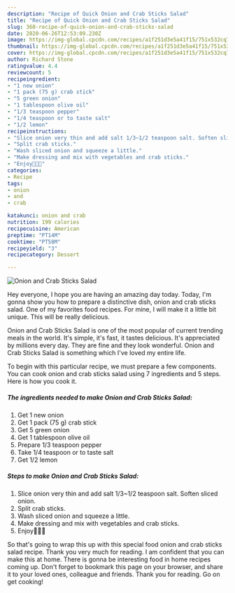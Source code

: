 ```yaml
---
description: "Recipe of Quick Onion and Crab Sticks Salad"
title: "Recipe of Quick Onion and Crab Sticks Salad"
slug: 360-recipe-of-quick-onion-and-crab-sticks-salad
date: 2020-06-26T12:53:09.230Z
image: https://img-global.cpcdn.com/recipes/a1f251d3e5a41f15/751x532cq70/onion-and-crab-sticks-salad-recipe-main-photo.jpg
thumbnail: https://img-global.cpcdn.com/recipes/a1f251d3e5a41f15/751x532cq70/onion-and-crab-sticks-salad-recipe-main-photo.jpg
cover: https://img-global.cpcdn.com/recipes/a1f251d3e5a41f15/751x532cq70/onion-and-crab-sticks-salad-recipe-main-photo.jpg
author: Richard Stone
ratingvalue: 4.4
reviewcount: 5
recipeingredient:
- "1 new onion"
- "1 pack (75 g) crab stick"
- "5 green onion"
- "1 tablespoon olive oil"
- "1/3 teaspoon pepper"
- "1/4 teaspoon or to taste salt"
- "1/2 lemon"
recipeinstructions:
- "Slice onion very thin and add salt 1/3~1/2 teaspoon salt. Soften sliced onion."
- "Split crab sticks."
- "Wash sliced onion and squeeze a little."
- "Make dressing and mix with vegetables and crab sticks."
- "Enjoy💝💓🌸"
categories:
- Recipe
tags:
- onion
- and
- crab

katakunci: onion and crab 
nutrition: 199 calories
recipecuisine: American
preptime: "PT14M"
cooktime: "PT58M"
recipeyield: "3"
recipecategory: Dessert

---
```



![Onion and Crab Sticks Salad](https://img-global.cpcdn.com/recipes/a1f251d3e5a41f15/751x532cq70/onion-and-crab-sticks-salad-recipe-main-photo.jpg)

Hey everyone, I hope you are having an amazing day today. Today, I'm gonna show you how to prepare a distinctive dish, onion and crab sticks salad. One of my favorites food recipes. For mine, I will make it a little bit unique. This will be really delicious.



Onion and Crab Sticks Salad is one of the most popular of current trending meals in the world. It's simple, it's fast, it tastes delicious. It's appreciated by millions every day. They are fine and they look wonderful. Onion and Crab Sticks Salad is something which I've loved my entire life.


To begin with this particular recipe, we must prepare a few components. You can cook onion and crab sticks salad using 7 ingredients and 5 steps. Here is how you cook it.

<!--inarticleads1-->

##### The ingredients needed to make Onion and Crab Sticks Salad:

1. Get 1 new onion
1. Get 1 pack (75 g) crab stick
1. Get 5 green onion
1. Get 1 tablespoon olive oil
1. Prepare 1/3 teaspoon pepper
1. Take 1/4 teaspoon or to taste salt
1. Get 1/2 lemon




<!--inarticleads2-->

##### Steps to make Onion and Crab Sticks Salad:

1. Slice onion very thin and add salt 1/3~1/2 teaspoon salt. Soften sliced onion.
1. Split crab sticks.
1. Wash sliced onion and squeeze a little.
1. Make dressing and mix with vegetables and crab sticks.
1. Enjoy💝💓🌸




So that's going to wrap this up with this special food onion and crab sticks salad recipe. Thank you very much for reading. I am confident that you can make this at home. There is gonna be interesting food in home recipes coming up. Don't forget to bookmark this page on your browser, and share it to your loved ones, colleague and friends. Thank you for reading. Go on get cooking!
